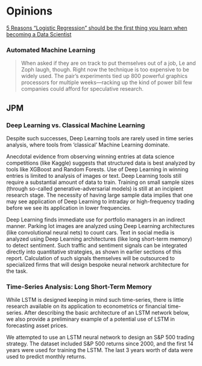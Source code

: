 # Opinions

[5 Reasons “Logistic Regression” should be the first thing you learn when becoming a Data Scientist](https://towardsdatascience.com/5-reasons-logistic-regression-should-be-the-first-thing-you-learn-when-become-a-data-scientist-fcaae46605c4)

### Automated Machine Learning

> When asked if they are on track to put themselves out of a job, Le and Zoph laugh, though. Right now the technique is too expensive to be widely used. The pair’s experiments tied up 800 powerful graphics processors for multiple weeks—racking up the kind of power bill few companies could afford for speculative research.

## JPM

### Deep Learning vs. Classical Machine Learning

Despite such successes, Deep Learning tools are rarely used in time series analysis, where tools from ‘classical’ Machine Learning dominate.

Anecdotal evidence from observing winning entries at data science competitions \(like Kaggle\) suggests that structured data is best analyzed by tools like XGBoost and Random Forests. Use of Deep Learning in winning entries is limited to analysis of images or text. Deep Learning tools still require a substantial amount of data to train. Training on small sample sizes \(through so-called generative-adversarial models\) is still at an incipient research stage. The necessity of having large sample data implies that one may see application of Deep Learning to intraday or high-frequency trading before we see its application in lower frequencies.

Deep Learning finds immediate use for portfolio managers in an indirect manner. Parking lot images are analyzed using Deep Learning architectures \(like convolutional neural nets\) to count cars. Text in social media is analyzed using Deep Learning architectures \(like long short-term memory\) to detect sentiment. Such traffic and sentiment signals can be integrated directly into quantitative strategies, as shown in earlier sections of this report. Calculation of such signals themselves will be outsourced to specialized firms that will design bespoke neural network architecture for the task.

### Time-Series Analysis: Long Short-Term Memory

While LSTM is designed keeping in mind such time-series, there is little research available on its application to econometrics or financial time-series. After describing the basic architecture of an LSTM network below, we also provide a preliminary example of a potential use of LSTM in forecasting asset prices.

We attempted to use an LSTM neural network to design an S&P 500 trading strategy. The dataset included S&P 500 returns since 2000, and the first 14 years were used for training the LSTM. The last 3 years worth of data were used to predict monthly returns.


